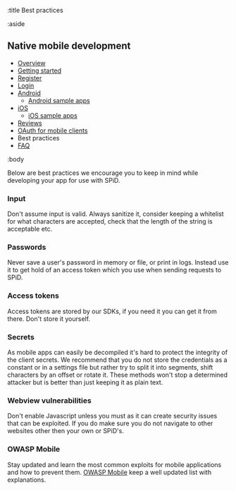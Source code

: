 :title Best practices

:aside

## Native mobile development

- [Overview](/mobile/overview/)
- [Getting started](/mobile/mobile-development/)
- [Register](/mobile/register/)
- [Login](/mobile/login/)
- [Android](/sdks/android/)
    - [Android sample apps](/sdks/android/sample-apps/)
- [iOS](/sdks/ios/)
    - [iOS sample apps](/sdks/ios/sample-apps/)
- [Reviews](/mobile/reviews/)
- [OAuth for mobile clients](/mobile/oauth-authentication-on-mobile-devices/)
- Best practices
- [FAQ](/mobile/faq/)

:body

Below are best practices we encourage you to keep in mind while developing your app for use with SPiD.

### Input

Don't assume input is valid. Always sanitize it, consider keeping a whitelist for what characters are accepted, check that the length of the string is acceptable etc.

### Passwords

Never save a user's password in memory or file, or print in logs. Instead use it to get hold of an access token which you use when sending requests to SPiD.

### Access tokens

Access tokens are stored by our SDKs, if you need it you can get it from there. Don't store it yourself.

### Secrets

As mobile apps can easily be decompiled it's hard to protect the integrity of the client secrets. We recommend that you do not store the credentials as a constant or in a settings file but rather try to split it into segments, shift characters by an offset or rotate it. These methods won't stop a determined attacker but is better than just keeping it as plain text.

### Webview vulnerabilities

Don't enable Javascript unless you must as it can create security issues that can be exploited. If you do make sure you do not navigate to other websites other then your own or SPiD's.

### OWASP Mobile

Stay updated and learn the most common exploits for mobile applications and how to prevent them. [OWASP Mobile](https://www.owasp.org/index.php/OWASP_Mobile_Security_Project#tab=Top_10_Mobile_Risks) keep a well updated list with explanations. 
